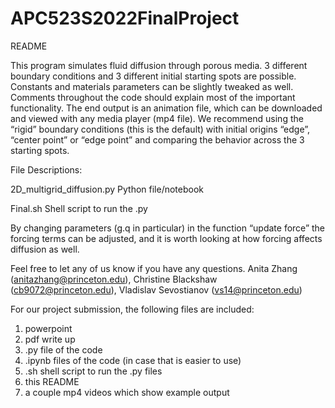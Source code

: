 # APC523S2022FinalProject

README

This program simulates fluid diffusion through porous media. 3 different boundary conditions and 3 different initial starting spots are possible. Constants and materials parameters can be slightly tweaked as well. Comments throughout the code should explain most of the important functionality. The end output is an animation file, which can be downloaded and viewed with any media player (mp4 file). We recommend using the “rigid” boundary conditions (this is the default) with initial origins “edge”, “center point” or “edge point” and comparing the behavior across the 3 starting spots. 

File Descriptions:

2D_multigrid_diffusion.py
Python file/notebook 

Final.sh
Shell script to run the .py 


By changing parameters (g.q in particular) in the function “update force” the forcing terms can be adjusted, and it is worth looking at how forcing affects diffusion as well. 

Feel free to let any of us know if you have any questions.
Anita Zhang (anitazhang@princeton.edu), Christine Blackshaw (cb9072@princeton.edu), Vladislav Sevostianov (vs14@princeton.edu) 

For our project submission, the following files are included:
1) powerpoint
2) pdf write up
3) .py file of the code
4) .ipynb files of the code (in case that is easier to use)
5) .sh shell script to run the .py files
6) this README
7) a couple mp4 videos which show example output
